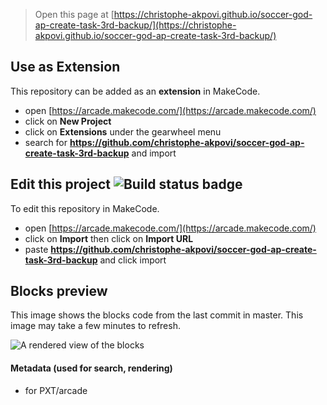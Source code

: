  


> Open this page at [https://christophe-akpovi.github.io/soccer-god-ap-create-task-3rd-backup/](https://christophe-akpovi.github.io/soccer-god-ap-create-task-3rd-backup/)

## Use as Extension

This repository can be added as an **extension** in MakeCode.

* open [https://arcade.makecode.com/](https://arcade.makecode.com/)
* click on **New Project**
* click on **Extensions** under the gearwheel menu
* search for **https://github.com/christophe-akpovi/soccer-god-ap-create-task-3rd-backup** and import

## Edit this project ![Build status badge](https://github.com/christophe-akpovi/soccer-god-ap-create-task-3rd-backup/workflows/MakeCode/badge.svg)

To edit this repository in MakeCode.

* open [https://arcade.makecode.com/](https://arcade.makecode.com/)
* click on **Import** then click on **Import URL**
* paste **https://github.com/christophe-akpovi/soccer-god-ap-create-task-3rd-backup** and click import

## Blocks preview

This image shows the blocks code from the last commit in master.
This image may take a few minutes to refresh.

![A rendered view of the blocks](https://github.com/christophe-akpovi/soccer-god-ap-create-task-3rd-backup/raw/master/.github/makecode/blocks.png)

#### Metadata (used for search, rendering)

* for PXT/arcade
<script src="https://makecode.com/gh-pages-embed.js"></script><script>makeCodeRender("{{ site.makecode.home_url }}", "{{ site.github.owner_name }}/{{ site.github.repository_name }}");</script>
